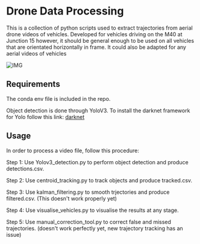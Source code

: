 # Drone Data Processing

This is a collection of python scripts used to extract trajectories from aerial drone videos of vehicles. Developed for vehicles driving on the M40 at Junction 15 however, it should be general enough to be used on all vehicles that are orientated horizontally in frame. It could also be adapted for any aerial videos of vehicles

![IMG](example.jpg)

## Requirements

The conda env file is included in the repo.

Object detection is done through YoloV3. To install the darknet framework for Yolo follow this link: [darknet](https://github.com/AlexeyAB/darknet)

## Usage
In order to process a video file, follow this procedure:


Step 1: Use Yolov3_detection.py to perform object detection and produce detections.csv.

Step 2: Use centroid_tracking.py to track objects and produce tracked.csv.

Step 3: Use kalman_filtering.py to smooth trjectories and produce filtered.csv. (This doesn't work properly yet)

Step 4: Use visualise_vehicles.py to visualise the results at any stage.

Step 5: Use manual_correction_tool.py to correct false and missed trajectories. (doesn't work perfectly yet, new trajectory tracking has an issue)

